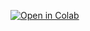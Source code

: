 [![Open in Colab](https://img.shields.io/badge/Open%20in%20Colab-FF3D00?style=for-the-badge&logo=googlecolab)](https://colab.research.google.com/drive/1cUF3NhLj8oUEbx274gjX9z-7GX1s3fJ-#scrollTo=bosr_QBJwaVL)
